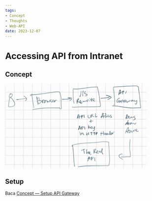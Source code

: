 ```yaml
---
tags:
- Concept
- Thoughts
- Web-API
date: 2023-12-07
---
```


# Accessing API from Intranet

## Concept

<img src="_media/MicrosoftTeams-image%20(41).png"  alt="img" style="vertical-align:middle;display:block;border-radius:25px;margin-left:0;margin-right:auto;zoom:45%" />



## Setup

Baca [Concept — Setup API Gateway](/Programming%20Concept/Concept%20—%20Setup%20API%20Gateway.md)